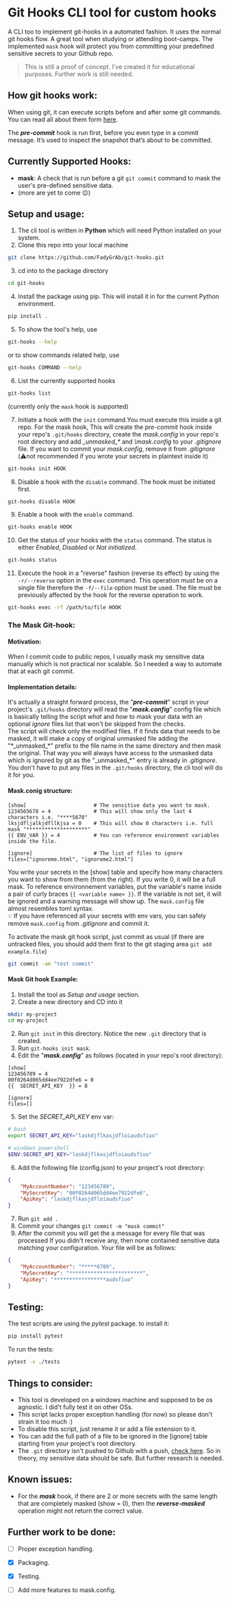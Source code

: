 # Git Hooks CLI tool for custom hooks
A CLI too to implement git-hooks in a automated fashion. It uses the normal git hooks flow. A great tool when studying or attending boot-camps. The implemented `mask` hook will protect you from committing your predefined sensitive secrets to your Github repo.
> This is still a proof of concept. I've created it for educational purposes. Further work is still needed.
## How git hooks work:
When using git, it can execute scripts before and after some git commands. You can read all about them form [here](https://git-scm.com/book/en/v2/Customizing-Git-Git-Hooks).  

The ***pre-commit*** hook is run first, before you even type in a commit message. It’s used to inspect the snapshot that’s about to be committed.  

## Currently Supported Hooks:
- **mask**: A check that is run before a git `git commit` command to mask the user's pre-defined sensitive data.
- (more are yet to come 😉)


## Setup and usage:
1. The cli tool is written in **Python** which will need Python installed on your system.  
2. Clone this repo into your local machine
```sh
git clone https://github.com/FadyGrAb/git-hooks.git
```
3. cd into to the package directory
```sh
cd git-hooks
```
4. Install the package using pip. This will install it in for the current Python environment.
```sh
pip install .
```
5. To show the tool's help, use
```sh
git-hooks --help
```
or to show commands related help, use
```sh
git-hooks COMMAND --help
```

6. List the currently supported hooks 
```sh
git-hooks list
```
(currently only the `mask` hook is supported)  

7. Initiate a hook with the `init` command.You must execute this inside a git repo. For the mask hook, This will create the *pre-commit* hook inside your repo's `.git/hooks` directory, create the *mask.config* in your repo's root directory and add *\_unmasked_\** and *\mask.config* to your *.gitignore* file. If you want to commit your *mask.config*, remove it from *.gitignore* (⚠️not recommended if you wrote your secrets in plaintext inside it)
```sh
git-hooks init HOOK
```
8. Disable a hook with the `disable` command. The hook must be initiated first.
```sh
git-hooks disable HOOK
```
9. Enable a hook with the `enable` command.
```sh
git-hooks enable HOOK
```
10.  Get the status of your hooks with the `status` command. The status is either *Enabled*, *Disabled* or *Not initialized*.
```sh
git-hooks status
```
11. Execute the hook in a "reverse" fashion (reverse its effect) by using the `-r/--reverse` option in the `exec` command. This operation must be on a single file therefore the `-f/--file` option must be used. The file must be previously affected by the hook for the reverse operation to work.
```sh
git-hooks exec -rf /path/to/file HOOK
```
### The Mask Git-hook:
#### Motivation:
When I commit code to public repos, I usually mask my sensitive data manually which is not practical nor scalable. So I needed a way to automate that at each git commit.

#### Implementation details:
It's actually a straight forward process, the "***pre-commit***" script in your project's `.git/hooks` directory will read the "***mask.config***" config file which is basically telling the script *what* and *how* to mask your data with an optional *ignore* files list that won't be skipped from the checks.  
The script will check only the modified files. If it finds data that needs to be masked, it will make a copy of original unmasked file adding the "*\_unmasked\_\*" prefix to the file name in the same directory and then mask the original. That way you will always have access to the unmasked data which is ignored by git as the "\_unmasked\_\*" entry is already in *.gitignore*.  
 You don't have to put any files in the `.git/hooks` directory, the cli tool will do it for you.

#### Mask.conig structure:
```
[show]                      # The sensitive data you want to mask.
1234565678 = 4              # This will show only the last 4 characters i.e. "****5678"
lksjdfljalkjdfllkjsa = 0    # This will show 0 characters i.e. full mask "********************"
{{ ENV_VAR }} = 4           # You can reference environment variables inside the file.

[ignore]                    # The list of files to ignore
files=["ignoreme.html", "ignoreme2.html"]
```
You write your secrets in the [show] table and specify how many characters you want to show from them (from the right). If you write 0, it will be a full mask. To reference environnement variables, put the variable's name inside a pair of curly braces `{{ <variable name> }}`. If the variable is not set, it will be ignored and a warning message will show up. The `mask.config` file almost resembles toml syntax.  
💡 If you have referenced all your secrets with env vars, you can safely remove `mask.config` from *.gitignore* and commit it.

To activate the mask git hook script, just commit as usual (if there are untracked files, you should add them first to the git staging area `git add example.file`)
```sh
git commit -am "test commit"
```

#### Mask Git hook Example:
1. Install the tool as *Setup and usage* section.
2. Create a new directory and CD into it
```sh
mkdir my-project
cd my-project
```
2. Run `git init` in this directory. Notice the new `.git` directory that is created.
3. Run `git-hooks init mask`. 
4. Edit the "***mask.config***" as follows (located in your repo's root directory):
```
[show]
123456789 = 4            
00f0264d065dd4ee7922dfe6 = 0
{{  SECRET_API_KEY  }} = 8

[ignore]
files=[]
```
5. Set the *SECRET_API_KEY* env var:
```sh
# bash
export SECRET_API_KEY="laskdjflkasjdfloiaudsfiuo"
```
```powershell
# windows powershell
$ENV:SECRET_API_KEY="laskdjflkasjdfloiaudsfiuo"
```
6. Add the following file (config.json) to your project's root directory:
```json
{
    "MyAccountNumber": "123456789",
    "MySecretKey": "00f0264d065dd4ee7922dfe6",
    "ApiKey": "laskdjflkasjdfloiaudsfiuo"
}
```
7. Run `git add .`
8. Commit your changes `git commit -m "mask commit"`
9. After the commit you will get the a message for every file that was processed If you didn't receive any, then none contained sensitive data matching your configuration. Your file will be as follows:
```json
{
    "MyAccountNumber": "*****6789",
    "MySecretKey": "************************",
    "ApiKey": "*****************audsfiuo"
}
```
## Testing:
The test scripts are using the *pytest* package. to install it:
```sh
pip install pytest
```
To run the tests:
```sh
pytest -v ./tests
```
## Things to consider:
- This tool is developed on a windows machine and supposed to be os agnostic. I did't fully test it on other OSs.
- This script lacks proper exception handling (for now) so please don't strain it too much :)
- To disable this script, just rename it or add a file extension to it.
- You can add the full path of a file to be ignored in the [ignore] table starting from your project's root directory.
- The `.git` directory isn't pushed to Github with a push, [check here](https://github.com/git-guides/git-push). So in theory, my sensitive data should be safe. But further research is needed.

## Known issues:
- For the ***mask*** hook, if there are 2 or more secrets with the same length that are completely masked (show = 0), then the ***reverse-masked*** operation might not return the correct value.

## Further work to be done:
- [ ] Proper exception handling.
- [x] Packaging.
- [x] Testing.
- [ ] Add more features to mask.config.



